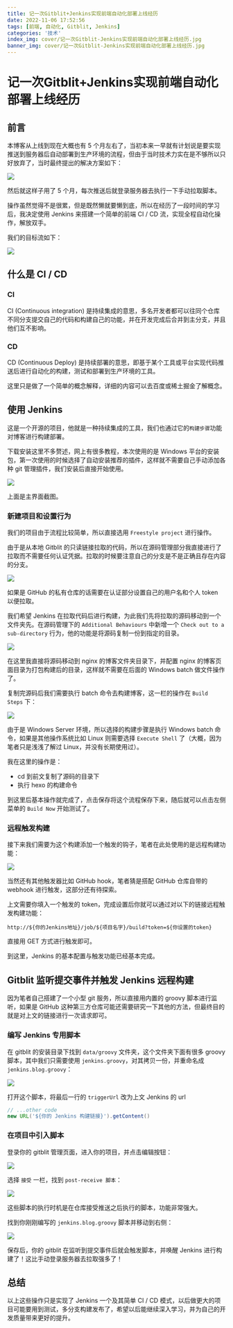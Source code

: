 ```yaml
---
title: 记一次Gitblit+Jenkins实现前端自动化部署上线经历
date: 2022-11-06 17:52:56
tags: [前端, 自动化, Gitblit, Jenkins]
categories: '技术'
index_img: cover/记一次Gitblit-Jenkins实现前端自动化部署上线经历.jpg
banner_img: cover/记一次Gitblit-Jenkins实现前端自动化部署上线经历.jpg
---
```


# 记一次Gitblit+Jenkins实现前端自动化部署上线经历

## 前言

本博客从上线到现在大概也有 5 个月左右了，当初本来一早就有计划说是要实现推送到服务器后自动部署到生产环境的流程，但由于当时技术力实在是不够所以只好放弃了，当时最终提出的解决方案如下：

![](1.jpg)

然后就这样子用了 5 个月，每次推送后就登录服务器去执行一下手动拉取脚本。

操作虽然觉得不是很累，但是既然懒就要懒到底，所以在经历了一段时间的学习后，我决定使用 Jenkins 来搭建一个简单的前端 CI / CD 流，实现全程自动化操作，解放双手。

我们的目标流如下：

![](target.jpg)


## 什么是 CI / CD

### CI

CI (Continuous integration) 是持续集成的意思，多名开发者都可以往同个仓库不同分支提交自己的代码和构建自己的功能，并在开发完成后合并到主分支，并且他们互不影响。

### CD

CD (Continuous Deploy) 是持续部署的意思，即基于某个工具或平台实现代码推送后进行自动化的构建，测试和部署到生产环境的工具。

这里只是做了一个简单的概念解释，详细的内容可以去百度或稀土掘金了解概念。

## 使用 Jenkins

这是一个开源的项目，他就是一种持续集成的工具，我们也通过它的`构建步骤`功能对博客进行构建部署。

下载安装这里不多赘述，网上有很多教程，本次使用的是 Windows 平台的安装包，第一次使用的时候选择了自动安装推荐的插件，这样就不需要自己手动添加各种 git 管理插件，我们安装后直接开始使用。

![](2.jpg)

上面是主界面截图。

### 新建项目和设置行为

我们的项目由于流程比较简单，所以直接选用 `Freestyle project` 进行操作。

由于是从本地 Gitblit 的只读链接拉取的代码，所以在源码管理部分我直接进行了拉取而不需要任何认证凭据。拉取的时候要注意自己的分支是不是正确且存在内容的分支。

![](3.jpg)

如果是 GitHub 的私有仓库的话需要在认证部分设置自己的用户名和个人 token 以便拉取。

我们希望 Jenkins 在拉取代码后进行构建，为此我们先将拉取的源码移动到一个文件夹先。在源码管理下的 `Additional Behaviours` 中新增一个 ` Check out to a sub-directory ` 行为，他的功能是将源码复制一份到指定的目录。

![](4.jpg)

在这里我直接将源码移动到 nginx 的博客文件夹目录下，并配置 nginx 的博客页面目录为打包构建后的目录，这样就不需要在后面的 Windows batch 做文件操作了。

复制完源码后我们需要执行 batch 命令去构建博客，这一栏的操作在 `Build Steps` 下：

![](5.jpg)

由于是 Windows Server 环境，所以选择的构建步骤是执行 Windows batch 命令，如果是其他操作系统比如 Linux 则需要选择 `Execute Shell` 了（大概，因为笔者只是浅浅了解过 Linux，并没有长期使用过）。

我在这里的操作是：
- cd 到前文复制了源码的目录下
- 执行 hexo 的构建命令

到这里后基本操作就完成了，点击保存将这个流程保存下来，随后就可以点击左侧菜单的 `Build Now` 开始测试了。

### 远程触发构建

接下来我们需要为这个构建添加一个触发的钩子，笔者在此处使用的是远程构建功能：

![](6.jpg)

当然还有其他触发器比如 GitHub hook，笔者猜是搭配 GitHub 仓库自带的 webhook 进行触发，这部分还有待探索。

上文需要你填入一个触发的 token，完成设置后你就可以通过对以下的链接远程触发构建功能：

```
http://${你的Jenkins地址}/job/${项目名字}/build?token=${你设置的token}
```

直接用 GET 方式进行触发即可。

到这里，Jenkins 的基本配置与触发功能已经基本完成。

## Gitblit 监听提交事件并触发 Jenkins 远程构建

因为笔者自己搭建了一个小型 git 服务，所以直接用内置的 groovy 脚本进行监听，如果是 GitHub 这种第三方仓库可能还需要研究一下其他的方法，但最终目的就是对上文的链接进行一次请求即可。

### 编写 Jenkins 专用脚本

在 gitblit 的安装目录下找到 `data/groovy` 文件夹，这个文件夹下面有很多 groovy 脚本，其中我们只需要使用 `jenkins.groovy`，对其拷贝一份，并重命名成 `jenkins.blog.groovy`：

![](7.jpg)

打开这个脚本，将最后一行的 `triggerUrl` 改为上文 Jenkins 的 url

```groovy
// ...other code
new URL('${你的 Jenkins 构建链接}').getContent()
```

### 在项目中引入脚本

登录你的 gitblit 管理页面，进入你的项目，并点击编辑按钮：

![](8.jpg)

选择 `接受` 一栏，找到 `post-receive 脚本`：

![](9.jpg)

这些脚本的执行时机是在仓库接受推送之后执行的脚本，功能非常强大。

找到你刚刚编写的 `jenkins.blog.groovy` 脚本并移动到右侧：

![](10.jpg)

保存后，你的 gitblit 在监听到提交事件后就会触发脚本，并唤醒 Jenkins 进行构建了！这比手动登录服务器去拉取强多了！

## 总结

以上这些操作只是实现了 Jenkins 一个及其简单 CI / CD 模式，以后做更大的项目可能要用到测试，多分支构建发布了，希望以后能继续深入学习，并为自己的开发质量带来更好的提升。